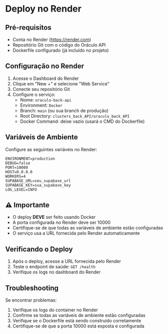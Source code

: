 # Deploy no Render

## Pré-requisitos

- Conta no Render (https://render.com)
- Repositório Git com o código do Oráculo API
- Dockerfile configurado (já incluído no projeto)

## Configuração no Render

1. Acesse o Dashboard do Render
2. Clique em "New +" e selecione "Web Service"
3. Conecte seu repositório Git
4. Configure o serviço:
   - Nome: `oraculo-back-api`
   - Environment: `Docker`
   - Branch: `main` (ou sua branch de produção)
   - Root Directory: `clusters_back_API/oraculo_back_API`
   - Docker Command: deixe vazio (usará o CMD do Dockerfile)

## Variáveis de Ambiente

Configure as seguintes variáveis no Render:

```env
ENVIRONMENT=production
DEBUG=false
PORT=10000
HOST=0.0.0.0
WORKERS=4
SUPABASE_URL=seu_supabase_url
SUPABASE_KEY=sua_supabase_key
LOG_LEVEL=INFO
```

## ⚠️ Importante

- O deploy **DEVE** ser feito usando Docker
- A porta configurada no Render deve ser 10000
- Certifique-se de que todas as variáveis de ambiente estão configuradas
- O serviço usa a URL fornecida pelo Render automaticamente

## Verificando o Deploy

1. Após o deploy, acesse a URL fornecida pelo Render
2. Teste o endpoint de saúde: `GET /health`
3. Verifique os logs no dashboard do Render

## Troubleshooting

Se encontrar problemas:

1. Verifique os logs do container no Render
2. Confirme se todas as variáveis de ambiente estão configuradas
3. Verifique se o Dockerfile está sendo construído corretamente
4. Certifique-se de que a porta 10000 está exposta e configurada
